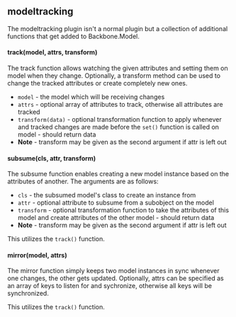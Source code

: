 modeltracking
-------------------------------

The modeltracking plugin isn't a normal plugin but a collection of additional functions that get added to Backbone.Model.

#### track(model, attrs, transform)

The track function allows watching the given attributes and setting them on model when they change. Optionally, a transform method can be used to change the tracked attributes or create completely new ones.

* `model` - the model which will be receiving changes
* `attrs` - optional array of attributes to track, otherwise all attributes are tracked
* `transform(data)` - optional transformation function to apply whenever and tracked changes are made before the `set()` function is called on model - should return data
* **Note** - transform may be given as the second argument if attr is left out

#### subsume(cls, attr, transform)

The subsume function enables creating a new model instance based on the attributes of another. The arguments are as follows:

* `cls` - the subsumed model's class to create an instance from
* `attr` - optional attribute to subsume from a subobject on the model
* `transform` - optional transformation function to take the attributes of this model and create attributes of the other model - should return data
* **Note** - transform may be given as the second argument if attr is left out

This utilizes the `track()` function.

#### mirror(model, attrs)

The mirror function simply keeps two model instances in sync whenever one changes, the other gets updated. Optionally, attrs can be specified as an array of keys to listen for and sychronize, otherwise all keys will be synchronized.

This utilizes the `track()` function.
